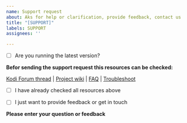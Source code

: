 ```yaml
---
name: Support request
about: Aks for help or clarification, provide feedback, contact us
title: "[SUPPORT]"
labels: SUPPORT
assignees: ''

---
```


* [ ] Are you running the latest version?

**Befor sending the support request this resources can be checked:**

[Kodi Forum thread](https://forum.kodi.tv/showthread.php?tid=339798) |
[Project wiki](https://github.com/arvvoid/plugin.video.hbogoeu/wiki) | 
[FAQ](https://github.com/arvvoid/plugin.video.hbogoeu/wiki/FAQ) | 
[Troubleshoot](https://github.com/arvvoid/plugin.video.hbogoeu/wiki/Troubleshoot)


* [ ] I have already checked all resources above

* [ ] I just want to provide feedback or get in touch

**Please enter your question or feedback**


